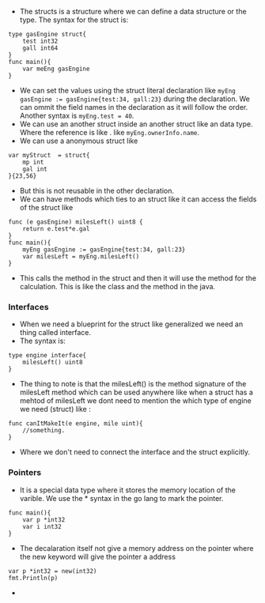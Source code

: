 * The structs is a structure where we can define a data structure or the type. The syntax for the struct is:
```
type gasEngine struct{
    test int32
    gall int64
}
func main(){
    var meEng gasEngine
}
```
* We can set the values using the struct literal declaration like `myEng gasEngine := gasEngine{test:34, gall:23}` during the declaration. We can ommit the field names in the declaration as it will follow the order. Another syntax is `myEng.test = 40`.
* We can use an another struct inside an another struct like an data type. Where the reference is like \. like `myEng.ownerInfo.name`.
* We can use a anonymous struct like 
```
var myStruct  = struct{
    mp int
    gal int
}{23,56}
```
* But this is not reusable in the other declaration.
* We can have methods which ties to an struct like it can access the fields of the struct like 
```
func (e gasEngine) milesLeft() uint8 {
    return e.test*e.gal
}
func main(){
    myEng gasEngine := gasEngine{test:34, gall:23}
    var milesLeft = myEng.milesLeft()
}
```
* This calls the method in the struct and then it will use the method for the calculation. This is like the class and the method in the java.
### Interfaces
* When we need a blueprint for the struct like generalized we need an thing called interface.
* The syntax is: 
```
type engine interface{
    milesLeft() uint8
}
```
* The thing to note is that the milesLeft() is the method signature of the milesLeft method which can be used anywhere like when a struct has a mehtod of milesLeft we dont need to mention the which type of engine we need (struct) like :
```
func canItMakeIt(e engine, mile uint){
    //something.
}
```
* Where we don't need to connect the interface and the struct explicitly.
### Pointers
* It is a special data type where it stores the memory location of the varible. We use the * syntax in the go lang to mark the pointer.
```
func main(){
    var p *int32
    var i int32
}
```
* The decalaration itself not give a memory address on the pointer where the new keyword will give the pointer a address 
```
var p *int32 = new(int32)
fmt.Println(p)
```
* 

